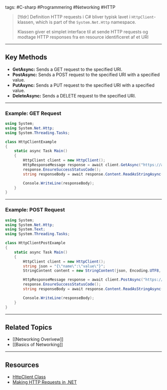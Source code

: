tags: #C-sharp #Programmering #Networking #HTTP

> [!tldr] Definition
HTTP requests i C# bliver typisk lavet i `HttpClient`-klassen, which is part of the `System.Net.Http` namespace. 
>
> Klassen giver et simplet interface til at sende HTTP requests og modtage HTTP responses fra en resource identificeret af et URI

---

## Key Methods
- **GetAsync:** Sends a GET request to the specified URI.
- **PostAsync:** Sends a POST request to the specified URI with a specified value.
- **PutAsync:** Sends a PUT request to the specified URI with a specified value.
- **DeleteAsync:** Sends a DELETE request to the specified URI.
  
---

### Example: GET Request
```csharp
using System;
using System.Net.Http;
using System.Threading.Tasks;

class HttpClientExample
{
    static async Task Main()
    {
        HttpClient client = new HttpClient();
        HttpResponseMessage response = await client.GetAsync("https://api.example.com/data");
        response.EnsureSuccessStatusCode();
        string responseBody = await response.Content.ReadAsStringAsync();

        Console.WriteLine(responseBody);
    }
}
```

---

### Example: POST Request
```csharp
using System;
using System.Net.Http;
using System.Text;
using System.Threading.Tasks;

class HttpClientPostExample
{
    static async Task Main()
    {
        HttpClient client = new HttpClient();
        string json = "{\"name\":\"value\"}";
        StringContent content = new StringContent(json, Encoding.UTF8, "application/json");

        HttpResponseMessage response = await client.PostAsync("https://api.example.com/data", content);
        response.EnsureSuccessStatusCode();
        string responseBody = await response.Content.ReadAsStringAsync();

        Console.WriteLine(responseBody);
    }
}
```

---

## Related Topics
- [[Networking Overivew]]
- [[Basics of Networking]]

---

## Resources
- [HttpClient Class](https://docs.microsoft.com/en-us/dotnet/api/system.net.http.httpclient)
- [Making HTTP Requests in .NET](https://docs.microsoft.com/en-us/dotnet/csharp/tutorials/console-webapiclient)